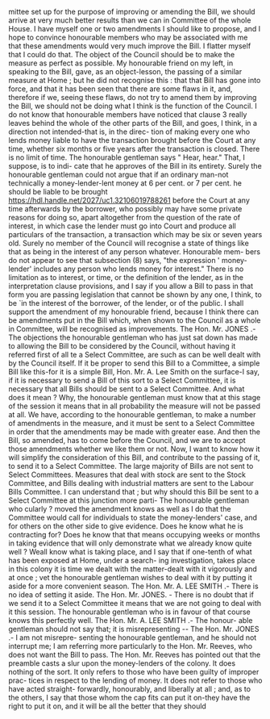 mittee set up for the purpose of improving or amending the Bill, we should arrive at very much better results than we can in Committee of the whole House. I have myself one or two amendments I should like to propose, and I hope to convince honourable members who may be associated with me that these amendments would very much improve the Bill. I flatter myself that I could do that. The object of the Council should be to make the measure as perfect as possible. My honourable friend on my left, in speaking to the Bill, gave, as an object-lesson, the passing of a similar measure at Home ; but he did not recognise this : that that Bill has gone into force, and that it has been seen that there are some flaws in it, and, therefore if we, seeing these flaws, do not try to amend them by improving the Bill, we should not be doing what I think is the function of the Council. I do not know that honourable members have noticed that clause 3 really leaves behind the whole of the other parts of the Bill, and goes, I think, in a direction not intended-that is, in the direc- tion of making every one who lends money liable to have the transaction brought before the Court at any time, whether six months or five years after the transaction is closed. There is no limit of time. The honourable gentleman says " Hear, hear." That, I suppose, is to indi- cate that he approves of the Bill in its entirety. Surely the honourable gentleman could not argue that if an ordinary man-not technically a money-lender-lent money at 6 per cent. or 7 per cent. he should be liable to be brought https://hdl.handle.net/2027/uc1.32106019788261 before the Court at any time afterwards by the borrower, who possibly may have some private reasons for doing so, apart altogether from the question of the rate of interest, in which case the lender must go into Court and produce all particulars of the transaction, a transaction which may be six or seven years old. Surely no member of the Council will recognise a state of things like that as being in the interest of any person whatever. Honourable mem- bers do not appear to see that subsection (8) says, "the expression ' money-lender' includes any person who lends money for interest." There is no limitation as to interest, or time, or the definition of the lender, as in the interpretation clause provisions, and I say if you allow a Bill to pass in that form you are passing legislation that cannot be shown by any one, I think, to be \`in the interest of the borrower, of the lender, or of the public. I shall support the amendment of my honourable friend, because I think there can be amendments put in the Bill which, when shown to the Council as a whole in Committee, will be recognised as improvements. The Hon. Mr. JONES .- The objections the honourable gentleman who has just sat down has made to allowing the Bill to be considered by the Council, without having it referred first of all te a Select Committee, are such as can be well dealt with by the Council itself. If it be proper to send this Bill to a Committee, a simple Bill like this-for it is a simple Bill, Hon. Mr. A. Lee Smith on the surface-I say, if it is necessary to send a Bill of this sort to a Select Committee, it is necessary that all Bills should be sent to a Select Committee. And what does it mean ? Why, the honourable gentleman must know that at this stage of the session it means that in all probability the measure will not be passed at all. We have, according to the honourable gentleman, to make a number of amendments in the measure, and it must be sent to a Select Committee in order that the amendments may be made with greater ease. And then the Bill, so amended, has to come before the Council, and we are to accept those amendments whether we like them or not. Now, I want to know how it will simplify the consideration of this Bill, and contribute to the passing of it, to send it to a Select Committee. The large majority of Bills are not sent to Select Committees. Measures that deal with stock are sent to the Stock Committee, and Bills dealing with industrial matters are sent to the Labour Bills Committee. I can understand that ; but why should this Bill be sent to a Select Committee at this junction more parti- The honourable gentleman who cularly ? moved the amendment knows as well as I do that the Committee would call for individuals to state the money-lenders' case, and for others on the other side to give evidence. Does he know what he is contracting for? Does he know that that means occupying weeks or months in taking evidence that will only demonstrate what we already know quite well ? Weall know what is taking place, and I say that if one-tenth of what has been exposed at Home, under a search- ing investigation, takes place in this colony it is time we dealt with the matter-dealt with it vigorously and at once ; vet the honourable gentleman wishes to deal with it by putting it aside for a more convenient season. The Hon. Mr. A. LEE SMITH .- There is no idea of setting it aside. The Hon. Mr. JONES. - There is no doubt that if we send it to a Select Committee it means that we are not going to deal with it this session. The honourable gentleman who is in favour of that course knows this perfectly well. The Hon. Mr. A. LEE SMITH .- The honour- able gentleman should not say that; it is misrepresenting -- The Hon. Mr. JONES .- I am not misrepre- senting the honourable gentleman, and he should not interrupt me; I am referring more particularly to the Hon. Mr. Reeves, who does not want the Bill to pass. The Hon. Mr. Reeves has pointed out that the preamble casts a slur upon the money-lenders of the colony. It does nothing of the sort. It only refers to those who have been guilty of improper prac- tices in respect to the lending of money. It does not refer to those who have acted straight- forwardly, honourably, and liberally at all ; and, as to the others, I say that those whom the cap fits can put it on-they have the right to put it on, and it will be all the better that they should 